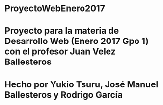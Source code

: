 # ProyectoWebEnero2017

# Proyecto para la materia de Desarrollo Web (Enero 2017 Gpo 1) con el profesor Juan Velez Ballesteros

# Hecho por Yukio Tsuru, José Manuel Ballesteros y Rodrigo García